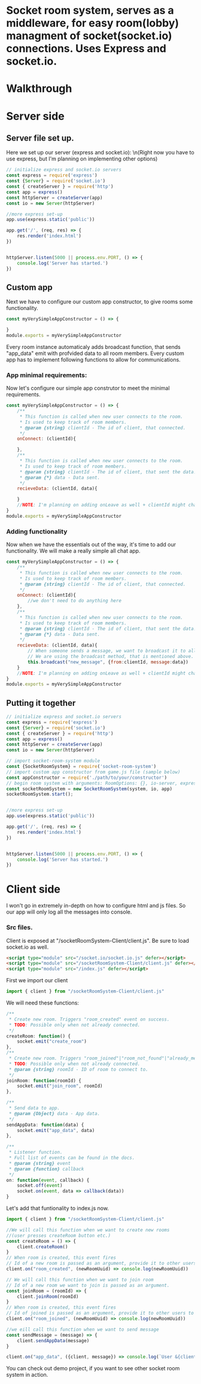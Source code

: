 # Socket room system, serves as a middleware, for easy room(lobby) managment of socket(socket.io) connections. Uses Express and socket.io.

# Walkthrough
# Server side
## Server file set up. 
Here we set up our server (express and socket.io): \n(Right now you have to use express, but I'm planning on implementing other options)
``` js
// initialize express and socket.io servers
const express = require('express')
const {Server} = require('socket.io')
const { createServer } = require('http')
const app = express()
const httpServer = createServer(app)
const io = new Server(httpServer)

//more express set-up
app.use(express.static('public'))

app.get('/', (req, res) => {
    res.render('index.html')
})


httpServer.listen(5000 || process.env.PORT, () => {
    console.log('Server has started.')
})
```

## Custom app
Next we have to configure our custom app constructor, to give rooms some functionality.
``` js 
const myVerySimpleAppConstructor = () => {

}
module.exports = myVerySimpleAppConstructor
```

Every room instance automaticaly adds broadcast function, that sends "app_data" emit with profvided data to all room members.
Every custom app has to implement following functions to allow for communications.
### App minimal requirements: 
Now let's configure our simple app construtor to meet the minimal requirements.
``` js
const myVerySimpleAppConstructor = () => {
    /**
     * This function is called when new user connects to the room. 
     * Is used to keep track of room members. 
     * @param {string} clientId - The id of client, that connected.
     */
    onConnect: (clientId){

    },
    /**
     * This function is called when new user connects to the room. 
     * Is used to keep track of room members. 
     * @param {string} clientId - The id of client, that sent the data.
     * @param {*} data - Data sent.
     */
    recieveData: (clientId, data){

    }
    //NOTE: I'm planning on adding onLeave as well + clientId might change into an object, with additional properties in the future.
}
module.exports = myVerySimpleAppConstructor
``` 
### Adding functionality
Now when we have the essentials out of the way, it's time to add our functionality.
We will make a really simple all chat app.
``` js
const myVerySimpleAppConstructor = () => {
    /**
     * This function is called when new user connects to the room. 
     * Is used to keep track of room members. 
     * @param {string} clientId - The id of client, that connected.
     */
    onConnect: (clientId){
        //we don't need to do anything here
    },
    /**
     * This function is called when new user connects to the room. 
     * Is used to keep track of room members. 
     * @param {string} clientId - The id of client, that sent the data.
     * @param {*} data - Data sent.
     */
    recieveData: (clientId, data){
        // When someone sends a message, we want to broadcast it to all users.
        // We are using the broadcast method, that is mentioned above.
        this.broadcast("new_message", {from:clientId, message:data})
    }
    //NOTE: I'm planning on adding onLeave as well + clientId might change into an object, with additional properties in the future.
}
module.exports = myVerySimpleAppConstructor
``` 

## Putting it together
``` js
// initialize express and socket.io servers
const express = require('express')
const {Server} = require('socket.io')
const { createServer } = require('http')
const app = express()
const httpServer = createServer(app)
const io = new Server(httpServer)

// import socket-room-system module
const {SocketRoomSystem} = require('socket-room-system')
// import custom app constructor from game.js file (sample below)
const appConstructor = require('./path/to/your/constructor')
// begin room system with arguments: RoomOptions: {}, io-server, express-app
const socketRoomSystem = new SocketRoomSystem(system, io, app)
socketRoomSystem.start();


//more express set-up
app.use(express.static('public'))

app.get('/', (req, res) => {
    res.render('index.html')
})


httpServer.listen(5000 || process.env.PORT, () => {
    console.log('Server has started.')
})
```
# Client side
I won't go in extremely in-depth on how to configure html and js files. So our app will only log all the messages into console.
### Src files.
Client is exposed at "/socketRoomSystem-Client/client.js".
Be sure to load socket.io as well.
``` html
<script type="module" src="/socket.io/socket.io.js" defer></script>
<script type="module" src="/socketRoomSystem-Client/client.js" defer></script>
<script type="module" src="/index.js" defer></script> 
```

First we import our client
``` js
import { client } from "/socketRoomSystem-Client/client.js"
```

We will need these functions: 
``` js
/**
 * Create new room. Triggers "room_created" event on success.
 * TODO: Possible only when not already connected.
 */
createRoom: function() {
    socket.emit("create_room")
},
/**
 * Create new room. Triggers "room_joined"|"room_not_found"|"already_member"|"room_is_full" events.
 * TODO: Possible only when not already connected.
 * @param {string} roomId - ID of room to connect to.
 */
joinRoom: function(roomId) {
    socket.emit("join_room", roomId)
},

/**
 * Send data to app.
 * @param {Object} data - App data. 
 */
sendAppData: function(data) {
    socket.emit("app_data", data)
},

/**
 * Listener function.
 * Full list of events can be found in the docs.
 * @param {string} event
 * @param {function} callback 
 */
on: function(event, callback) {
    socket.off(event)
    socket.on(event, data => callback(data))
}

```

Let's add that funtionality to index.js now.
``` js
import { client } from "/socketRoomSystem-Client/client.js"

//We will call this function when we want to create new rooms 
//(user presses createRoom button etc.) 
const createRoom = () => {
    client.createRoom()
}
// When room is created, this event fires
// Id of a new room is passed as an argument, provide it to other users to join this room.
client.on("room_created", (newRoomUuid) => console.log(newRoomUuid))

// We will call this function when we want to join room
// Id of a new room we want to join is passed as an argument.
const joinRoom = (roomId) => {
    client.joinRoom(roomId)
}
// When room is created, this event fires
// Id of joined is passed as an argument, provide it to other users to join this room.
client.on("room_joined", (newRoomUuid) => console.log(newRoomUuid))

//we eill call this function when we want to send message
const sendMessage = (message) => {
    client.sendAppData(message)
}

client.on("app_data", ({client, message}) => console.log(`User &{client} sent ${message}`))
```


You can check out demo project, if you want to see other socket room system in action.

